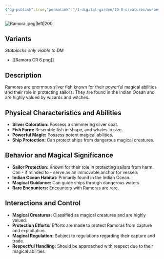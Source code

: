 ```yaml
---
{"dg-publish":true,"permalink":"/1-digital-garden/10-0-creatures/ww-bestiary/ramora/","tags":["#creature","beast"]}
---
```


![Ramora.jpeg|left|200](/img/user/1%20DIGITAL%20GARDEN/10.0%20CREATURES/(Attachments)/WW%20Bestiary/Ramora.jpeg)

## Variants
*Statblocks only visible to DM*
- [[Ramora CR 6.png]]

## Description

Ramoras are enormous silver fish known for their powerful magical abilities and their role in protecting sailors. They are found in the Indian Ocean and are highly valued by wizards and witches.

## Physical Characteristics and Abilities

* **Silver Coloration:** Possess a shimmering silver coat.
* **Fish Form:** Resemble fish in shape, and whales in size.
* **Powerful Magic:** Possess potent magical abilities.
* **Ship Protection:** Can protect ships from dangerous magical creatures.

## Behavior and Magical Significance

* **Sailor Protection:** Known for their role in protecting sailors from harm. Can - if minded to -  serve as an immovable anchor for vessels
* **Indian Ocean Habitat:** Primarily found in the Indian Ocean.
* **Magical Guidance:** Can guide ships through dangerous waters.
* **Rare Encounters:** Encounters with Ramoras are rare.

## Interactions and Control

* **Magical Creatures:** Classified as magical creatures and are highly valued.
* **Protection Efforts:** Efforts are made to protect Ramoras from capture and exploitation.
* **Magical Regulation:** Subject to regulations regarding their capture and trade.
* **Respectful Handling:** Should be approached with respect due to their magical abilities.